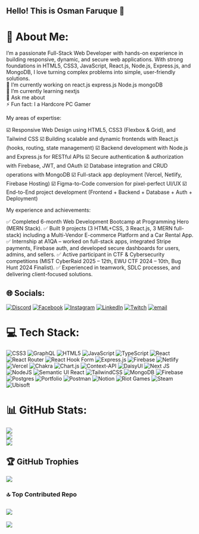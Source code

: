 ## Hello! This is Osman Faruque 👋
# 💫 About Me:
I’m a passionate Full-Stack Web Developer with hands-on experience in building responsive, dynamic, and secure web applications. With strong foundations in HTML5, CSS3, JavaScript, React.js, Node.js, Express.js, and MongoDB, I love turning complex problems into simple, user-friendly solutions. <br>
🔭 I’m currently working on react.js express.js Node.js mongoDB<br>🌱 I’m currently learning nextjs<br>💬 Ask me about<br>⚡ Fun fact: I a Hardcore PC Gamer


My areas of expertise:

☑️ Responsive Web Design using HTML5, CSS3 (Flexbox & Grid), and Tailwind CSS
☑️ Building scalable and dynamic frontends with React.js (hooks, routing, state management)
☑️ Backend development with Node.js and Express.js for RESTful APIs
☑️ Secure authentication & authorization with Firebase, JWT, and OAuth
☑️ Database integration and CRUD operations with MongoDB
☑️ Full-stack app deployment (Vercel, Netlify, Firebase Hosting)
☑️ Figma-to-Code conversion for pixel-perfect UI/UX
☑️ End-to-End project development (Frontend + Backend + Database + Auth + Deployment)

My experience and achievements:

✅ Completed 6-month Web Development Bootcamp at Programming Hero (MERN Stack).
✅ Built 9 projects (3 HTML+CSS, 3 React.js, 3 MERN full-stack) including a Multi-Vendor E-commerce Platform and a Car Rental App.
✅ Internship at A1QA – worked on full-stack apps, integrated Stripe payments, Firebase auth, and developed secure dashboards for users, admins, and sellers.
✅ Active participant in CTF & Cybersecurity competitions (MIST CyberRaid 2025 – 12th, EWU CTF 2024 – 10th, Bug Hunt 2024 Finalist).
✅ Experienced in teamwork, SDLC processes, and delivering client-focused solutions.

## 🌐 Socials:
[![Discord](https://img.shields.io/badge/Discord-%237289DA.svg?logo=discord&logoColor=white)](https://discord.gg/ph4ntom_6th) [![Facebook](https://img.shields.io/badge/Facebook-%231877F2.svg?logo=Facebook&logoColor=white)](https://facebook.com/pH4nToM6Th) [![Instagram](https://img.shields.io/badge/Instagram-%23E4405F.svg?logo=Instagram&logoColor=white)](https://instagram.com/_osman.jpg_) [![LinkedIn](https://img.shields.io/badge/LinkedIn-%230077B5.svg?logo=linkedin&logoColor=white)](https://linkedin.com/in/osmanfaruque) [![Twitch](https://img.shields.io/badge/Twitch-%239146FF.svg?logo=Twitch&logoColor=white)](https://twitch.tv/ph4ntom6th) [![email](https://img.shields.io/badge/Email-D14836?logo=gmail&logoColor=white)](mailto:faruqueosman01@gmail.com) 

# 💻 Tech Stack:
![CSS3](https://img.shields.io/badge/css3-%231572B6.svg?style=flat&logo=css3&logoColor=white) ![GraphQL](https://img.shields.io/badge/-GraphQL-E10098?style=flat&logo=graphql&logoColor=white) ![HTML5](https://img.shields.io/badge/html5-%23E34F26.svg?style=flat&logo=html5&logoColor=white) ![JavaScript](https://img.shields.io/badge/javascript-%23323330.svg?style=flat&logo=javascript&logoColor=%23F7DF1E) ![TypeScript](https://img.shields.io/badge/typescript-%23007ACC.svg?style=flat&logo=typescript&logoColor=white) ![React](https://img.shields.io/badge/react-%2320232a.svg?style=flat&logo=react&logoColor=%2361DAFB) ![React Router](https://img.shields.io/badge/React_Router-CA4245?style=flat&logo=react-router&logoColor=white) ![React Hook Form](https://img.shields.io/badge/React%20Hook%20Form-%23EC5990.svg?style=flat&logo=reacthookform&logoColor=white) ![Express.js](https://img.shields.io/badge/express.js-%23404d59.svg?style=flat&logo=express&logoColor=%2361DAFB) ![Firebase](https://img.shields.io/badge/firebase-%23039BE5.svg?style=flat&logo=firebase) ![Netlify](https://img.shields.io/badge/netlify-%23000000.svg?style=flat&logo=netlify&logoColor=#00C7B7) ![Vercel](https://img.shields.io/badge/vercel-%23000000.svg?style=flat&logo=vercel&logoColor=white) ![Chakra](https://img.shields.io/badge/chakra-%234ED1C5.svg?style=flat&logo=chakraui&logoColor=white) ![Chart.js](https://img.shields.io/badge/chart.js-F5788D.svg?style=flat&logo=chart.js&logoColor=white) ![Context-API](https://img.shields.io/badge/Context--Api-000000?style=flat&logo=react) ![DaisyUI](https://img.shields.io/badge/daisyui-5A0EF8?style=flat&logo=daisyui&logoColor=white) ![Next JS](https://img.shields.io/badge/Next-black?style=flat&logo=next.js&logoColor=white) ![NodeJS](https://img.shields.io/badge/node.js-6DA55F?style=flat&logo=node.js&logoColor=white) ![Semantic UI React](https://img.shields.io/badge/Semantic%20UI%20React-%2335BDB2.svg?style=flat&logo=SemanticUIReact&logoColor=white) ![TailwindCSS](https://img.shields.io/badge/tailwindcss-%2338B2AC.svg?style=flat&logo=tailwind-css&logoColor=white) ![MongoDB](https://img.shields.io/badge/MongoDB-%234ea94b.svg?style=flat&logo=mongodb&logoColor=white) ![Firebase](https://img.shields.io/badge/firebase-a08021?style=flat&logo=firebase&logoColor=ffcd34) ![Postgres](https://img.shields.io/badge/postgres-%23316192.svg?style=flat&logo=postgresql&logoColor=white) ![Portfolio](https://img.shields.io/badge/Portfolio-%23000000.svg?style=flat&logo=firefox&logoColor=#FF7139) ![Postman](https://img.shields.io/badge/Postman-FF6C37?style=flat&logo=postman&logoColor=white) ![Notion](https://img.shields.io/badge/Notion-%23000000.svg?style=flat&logo=notion&logoColor=white) ![Riot Games](https://img.shields.io/badge/riotgames-D32936.svg?style=flat&logo=riotgames&logoColor=white) ![Steam](https://img.shields.io/badge/steam-%23000000.svg?style=flat&logo=steam&logoColor=white) ![Ubisoft](https://img.shields.io/badge/Ubisoft-%23F5F5F5.svg?style=flat&logo=Ubisoft&logoColor=black)
# 📊 GitHub Stats:
![](https://github-readme-stats.vercel.app/api?username=osmanfaruque&theme=dark&hide_border=true&include_all_commits=true&count_private=true)<br/>
![](https://nirzak-streak-stats.vercel.app/?user=osmanfaruque&theme=dark&hide_border=true)<br/>
![](https://github-readme-stats.vercel.app/api/top-langs/?username=osmanfaruque&theme=dark&hide_border=true&include_all_commits=true&count_private=true&layout=compact)

## 🏆 GitHub Trophies
![](https://github-profile-trophy.vercel.app/?username=osmanfaruque&theme=onedark&no-frame=true&no-bg=false&margin-w=4)
<br>
### 🔝 Top Contributed Repo
![](https://github-contributor-stats.vercel.app/api?username=osmanfaruque&limit=5&theme=dark&combine_all_yearly_contributions=true)
<br>
---
[![](https://visitcount.itsvg.in/api?id=osmanfaruque&icon=1&color=1)](https://visitcount.itsvg.in)

